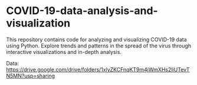 # COVID-19-data-analysis-and-visualization
This repository contains code for analyzing and visualizing COVID-19 data using Python. Explore trends and patterns in the spread of the virus through interactive visualizations and in-depth analysis.

Data: https://drive.google.com/drive/folders/1xlyZKCFnqKT9m4jWmXHs2IiUTevTN5MN?usp=sharing
